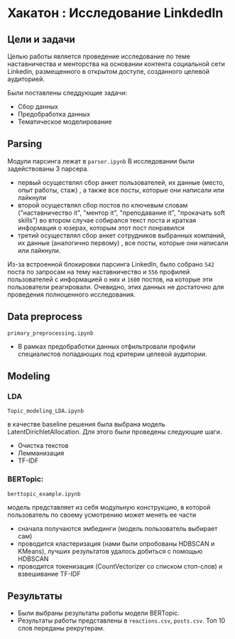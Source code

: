 # Хакатон : Исследование LinkdedIn

## Цели и задачи
Целью работы является проведение исследование по теме наставничества и менторства на основании контента социальной сети Linkedin, размещенного в открытом доступе, созданного целевой аудиторией.

Были поставлены следдующие задачи:
* Сбор данных 
* Предобработка данных 
* Тематическое моделирование

## Parsing 
Модули парсинга лежат в `parser.ipynb`
В исследовании были задействованы 3 парсера.
- первый осуществлял сбор анкет пользователей, их данные (место, опыт работы, стаж) , а также все посты, которые они написали или лайкнули
- второй осуществлял сбор постов по ключевым словам ("наставничество it", "ментор it", "преподавание it", "прокачать soft skills")
во втором случае собирался текст поста и краткая информация о юзерах, которым этот пост понравился
- третий осуществлял сбор анкет сотрудников выбранных компаний, их данные (аналогично первому) , все посты, которые они написали или лайкнули.

Из-за встроенной блокировки парсинга LinkedIn, было собрано `542` поста по запросам на тему наставничество и `556` профилей пользователей с информацией о них и `1600` постов, на которые эти пользователи реагировали. Очевидно, этих данных не достаточно для проведения полноценного исследования. 

## Data preprocess
`primary_preprocessing.ipynb`
* В рамках предобработки данных отфильтровали профили специалистов попадающих под критерии целевой аудитории.

## Modeling
### LDA
`Topic_modeling_LDA.ipynb`

в качестве baseline решения была выбрана модель LatentDirichletAllocation. Для этого были проведены следующие шаги.
- Очистка текстов
- Лемманизация 
- TF-IDF

### BERTopic:
`berttopic_example.ipynb`

модель представляет из себя модульную конструкцию, в которой пользователь по своему усмотрению может менять ее части
- сначала получаются эмбединги (модель пользователь выбирает сам)
- проводится кластеризация (нами были опробованы HDBSCAN и KMeans), лучших результатов удалось добиться с помощью HDBSCAN
- проводится токенизация (CountVectorizer со списком стоп-слов) и взвешивание TF-IDF

## Результаты
- Были выбраны результаты работы модели BERTopic.
- Результаты работы представлены в `reactions.csv`, `posts.csv`. Топ 10 слов переданы рекрутерам.
